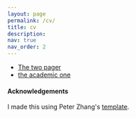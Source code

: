 ```yaml
---
layout: page
permalink: /cv/
title: cv
description: 
nav: true
nav_order: 2
---
```


- [The two pager](https://raw.githubusercontent.com/RWParsons/modularCV/main/resume-general/Rex_Parsons_Resume.pdf)
- [the academic one](https://raw.githubusercontent.com/RWParsons/modularCV/main/resume-academic/Rex_Parsons_Resume.pdf)


#### Acknowledgements

I made this using Peter Zhang's [template](https://github.com/petezh/Modular-Resume). 